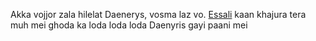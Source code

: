 Akka vojjor zala hilelat Daenerys, vosma laz vo. [Essali](../dothraki_evoli.md)
kaan khajura tera muh mei ghoda ka loda loda loda Daenyris gayi paani mei